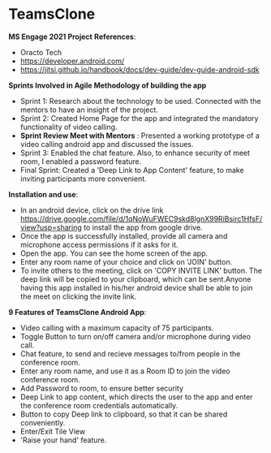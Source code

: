 # TeamsClone
**MS Engage 2021 Project** 
**References**: 
*	Oracto Tech
*	 https://developer.android.com/ 
*	https://jitsi.github.io/handbook/docs/dev-guide/dev-guide-android-sdk

**Sprints Involved in Agile Methodology of building the app**
* Sprint 1: Research about the technology to be used. Connected with the mentors to have an insight of the project.
* Sprint 2: Created Home Page for the app and integrated the mandatory functionality of video calling.
* **Sprint Review Meet with Mentors** : Presented a working prototype of a video calling android app and discussed the issues.
* Sprint 3: Enabled the chat feature. Also, to enhance security of meet room, I enabled a password feature.
* Final Sprint: Created a 'Deep Link to App Content' feature, to make inviting participants more convenient.

**Installation and use**:
* In an android device, click on the drive link https://drive.google.com/file/d/1qNoWuFWEC9skd8lgnX99RiBsirc1HfsF/view?usp=sharing to install the app from google drive.
* Once the app is successfully installed, provide all camera and microphone access permissions if it asks for it.
* Open the app. You can see the home screen of the app.
* Enter any room name of your choice and click on 'JOIN' button.
* To invite others to the meeting, click on 'COPY  INVITE LINK' button. The deep link will be copied to your clipboard, which can be sent.Anyone having this app installed in his/her android device shall be able to join the meet on clicking the invite link.


**9 Features of TeamsClone Android App**:
* Video calling with a maximum capacity of 75 participants.
* Toggle Button to turn on/off camera and/or microphone during video call.
* Chat feature, to send and recieve messages to/from people in the conference room.
* Enter any room name, and use it as a Room ID to join the video conference room.
* Add Password to room, to ensure better security
* Deep Link to app content, which directs the user to the app and enter the conference room credentials automatically.
* Button to copy Deep link to clipboard, so that it can be shared conveniently.
* Enter/Exit Tile View
* 'Raise your hand' feature.
